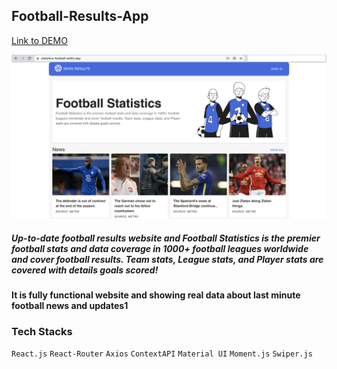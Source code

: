 ## Football-Results-App

[Link to DEMO](https://statistics-football.netlify.app/)

![Screenshot](Football-Statistics.png)

##### Up-to-date football results website and Football Statistics is the premier football stats and data coverage in 1000+ football leagues worldwide and cover football results. Team stats, League stats, and Player stats are covered with details goals scored!
#### It is fully functional website and showing real data about last minute football news and updates1

### Tech Stacks
`React.js` `React-Router` `Axios` `ContextAPI` `Material UI` `Moment.js` `Swiper.js`
